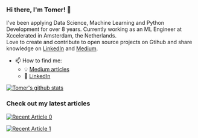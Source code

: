 ### Hi there, I'm Tomer! 👋 

I've been applying Data Science, Machine Learning and Python Development for over 8 years. Currently working as an ML Engineer at Xccelerated in Amsterdam, the Netherlands.   
Love to create and contribute to open source projects on Gtihub and share knowledge on [LinkedIn](https://www.linkedin.com/in/tomer-gabay/) and [Medium](https://medium.com/@tomergabay).

- 📫 How to find me: 
  - :bulb: [Medium articles](https://medium.com/@tomergabay)
  - :office: [LinkedIn](https://www.linkedin.com/in/tomer-gabay/)
  
  
 [![Tomer's github stats](https://github-readme-stats.vercel.app/api?username=sTomerG&count_private=true&show_icons=true&theme=radical&hide_rank=false)](https://github.com/sTomerG/github-readme-stats)
 
 ### Check out my latest articles
 <a target="_blank" href="https://github-readme-medium-recent-article.vercel.app/medium/@tomergabay/0"><img src="https://github-readme-medium-recent-article.vercel.app/medium/@tomergabay/0" alt="Recent Article 0">
 
 <a target="_blank" href="https://github-readme-medium-recent-article.vercel.app/medium/@tomergabay/0"><img src="https://github-readme-medium-recent-article.vercel.app/medium/@tomergabay/1" alt="Recent Article 1">
 

<!--
**sTomerG/sTomerG** is a ✨ _special_ ✨ repository because its `README.md` (this file) appears on your GitHub profile.

Here are some ideas to get you started:

- 🔭 I’m currently working on ...
- 🌱 I’m currently learning ...
- 👯 I’m looking to collaborate on ...
- 🤔 I’m looking for help with ...
- 💬 Ask me about ...
- 📫 How to reach me: ...
- 😄 Pronouns: ...
- ⚡ Fun fact: ...
-->
